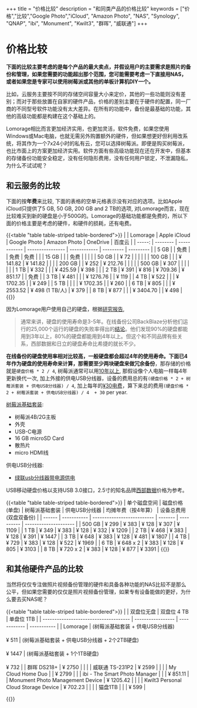 +++
title = "价格比较"
description = "和同类产品的价格比较"
keywords = ["价格","比较","Google Photo","iCloud", "Amazon Photo", "NAS", "Synology", "QNAP", "ibi", "Monument", "Kwilt3", "群晖", "威联通"]
+++

# 价格比较

**下面的比较主要考虑的是每个产品的最大卖点，并假设用户的主要需求是照片的备份和管理，如果您需要的功能超出那个范围，您可能需要考虑一下直接用NAS，或者如果您是专家可以使用树莓派或其他的单板计算机DIY一个。**

比如，云服务主要按不同的存储空间容量大小来定价，其他的一些功能则没有差别；而对于那些放置在自家的硬件产品，价格的差别主要在于硬件的配置，同一厂商的不同型号软件功能没有太大差异。在所有的功能中，备份是最基础的功能，其他的高级功能都是构建在这个基础上的。

Lomorage相比而言更加经济实用，也更加灵活，软件免费，如果您使用Windows或Mac电脑，也就无需另外购置额外的硬件，但如果想更好但利用改系统，将其作为一个7x24小时的私有云，您可以选择树莓派。即便是购买树莓派，也比市面上的方案更加经济实用。软件方面有些高级功能现在还在开发中，但基本的存储备份功能安全稳定，没有任何隐形费用，没有任何用户锁定，不泄漏隐私，为什么不试试呢？

## 和云服务的比较

下面的按**年费**来比较,  下面的表格的空单元格表示没有对应的选项。比如Apple iCloud只提供了5 GB, 50 GB, 200 GB and 2 TB的选项, 对Lomorage而言，现在比较难买到新的硬盘是小于500G的。Lomorage的基础功能都是免费的，所以下面的价格主要是考虑的硬件，和硬件的损耗，还有电费。

{{<table "table table-striped table-bordered">}}
|        | Lomorage | Apple iCloud |   Google Photo   | Amazon Photo | OneDrive  |  百度云    |
| -----: | -------- | ------------ | ---------------- | ------------ | --------- | --------- |
|   5 GB |          | 免费          |                  | 免费         | 免费       |           |
|  15 GB |          |              | 免费             |              |            |           |
|  50 GB |          | ¥ 72         |                  |              |           |           |
| 100 GB |          |              | ¥ 141.82         | ¥ 141.82     |           |           |
| 200 GB |          | ¥ 252        | ¥ 212.76         |              |           |           |
| 500 GB | ¥ 307    |              |                  |              |           |           |
|   1 TB | ¥ 332    |              |                  | ¥ 425.59     | ¥ 398     |           |
|   2 TB | ¥ 391    | ¥ 816        | ¥ 709.36         | ¥ 851.17     |           |   免费     |
|   3 TB | ¥ 481    |              |                  | ¥ 1276.76    |           |  ¥ 119    |
|   4 TB | ¥ 522    |              |                  | ¥ 1702.35    |           |  ¥ 249    |
|   5 TB |          |              |                  | ¥ 1702.35    |           |  ¥ 260    |
|   6 TB | ¥ 805    |              |                  | ¥ 2553.52    | ¥ 498 (1 TB/人) | ¥ 379    |
|   8 TB | ¥ 877    |              |                  | ¥ 3404.70    |           |  ¥ 498     |
{{</table>}}

因为Lomorage用户使用自己的硬盘，根据[研究报告](https://www.prosofteng.com/blog/how-long-do-hard-drives-last), 

> 通常来讲，硬盘的使用寿命是3-5年。在线备份公司BackBlaze分析他们运行的25,000个运行的硬盘的失败率得出的[结论](https://www.backblaze.com/blog/how-long-do-disk-drives-last/)。他们发现90%的硬盘都能用到3年以上，80%的硬盘都能用到4年以上。但这个和不同品牌有些关系，西部数据和日立的硬盘寿命比希捷的就长不少。

**在线备份的硬盘使用率相对比较高，一般硬盘都会超过4年的使用寿命。**下面已4年作为硬盘的使用寿命来计算，那需要至少**两块硬盘来做冗余备份**，那存储的价格就是`硬盘价格 * 2 / 4`, 树莓派通常可以用[10年以上](https://www.raspberrypi.org/forums/viewtopic.php?t=2856), 那假设像个人电脑一样每4年更新换代一次, 加上外接的供电USB分线器，设备的费用总的有`(硬盘价格 * 2 + 树莓派套装 + 供电USB分线器) / 4`,  加上每年的[¥30电费](https://www.v2ex.com/t/279166)，算下来总的费用`(硬盘价格 * 2 + 树莓派套装 + 供电USB分线器) / 4  + 30` per year.

[树莓派基础套装](https://detail.tmall.com/item.htm?spm=a230r.1.14.6.2f5f261eeGhB9s&id=601506908618&cm_id=140105335569ed55e27b&abbucket=2&skuId=4379917402113):

- 树莓派4B/2G主板
- 外壳
- USB-C电源
- 16 GB microSD Card
- 散热片
- micro HDMI线

供电USB分线器:

- [绿联usb分线器带电源供电](https://detail.tmall.com/item.htm?id=562288776006&ali_refid=a3_430620_1006:1151650521:N:aiqAvS76BytC0lZdUjIxdVOFAYSqPokT:713f58932d42a12bf6bd56654385f5fc&ali_trackid=1_713f58932d42a12bf6bd56654385f5fc&spm=a230r.1.14.1&skuId=3532332232228)

USB移动硬盘价格以支持USB 3.0接口，2.5寸的知名品牌[西部数据](https://item.jd.com/11620454466.html#crumb-wrap)价格为参考。

{{<table "table table-striped table-bordered">}}
| 单个磁盘空间   | 磁盘价格 (单盘) | 树莓派基础套装 | 供电USB分线器 | 均摊年费（按4年算） | 设备总费用 (双盘双备份) |
| ------ | ----------- | -------------------------- | ------- | ---------- | --------------------- |
| 500 GB | ¥ 299       | ¥ 383                      | ¥ 128   | ¥ 307      | ¥ 1109              |
| 1 TB   | ¥ 349       | ¥ 383                      | ¥ 128   | ¥ 332      | ¥ 1209              |
| 2 TB   | ¥ 468       | ¥ 383                      | ¥ 128   | ¥ 391      | ¥ 1447              |
| 3 TB   | ¥ 648       | ¥ 383                      | ¥ 128   | ¥ 481      | ¥ 1807              |
| 4 TB   | ¥ 729       | ¥ 383                      | ¥ 128   | ¥ 522      | ¥ 1969              |
| 6 TB   | ¥ 648 x 2   | ¥ 383                      | ¥ 128   | ¥ 805      | ¥ 3103              |
| 8 TB   | ¥ 720 x 2   | ¥ 383                      | ¥ 128   | ¥ 877      | ¥ 3391              |
{{</table>}}

## 和其他硬件产品的比较

当然将仅仅专注做照片视频备份管理的硬件和具备各种功能的NAS比较不是那么公平，但如果您需要的仅仅是照片视频备份管理，如果专有设备能做的更好，为什么要去买NAS呢？

{{<table "table table-striped table-bordered">}}
|                                       | 双盘位无盘 | 双盘位 4 TB | 单盘位 1TB |
| ------------------------------------- | ----------------- | ------------ | ----------- |
| Lomorage                              | (树莓派基础套装 + 供电USB分线器)<br /><br />¥ 511 | (树莓派基础套装 + 供电USB分线器 + 2个2TB硬盘)<br /><br /> ¥ 1447 | (树莓派基础套装 + 1个1TB硬盘)<br /><br /> ¥ 732 |
| 群晖 DS218+ | ¥ 2750          |  |             |
| 威联通 TS-231P2        | ¥ 2599             |              |             |
| My Cloud Home Duo                     |                   | ¥ 2799      |             |
| ibi - The Smart Photo Manager         |                   |              | ¥ 851.11  |
| Monument Photo Management Device      | ¥ 1205.42         |              |             |
| Kwilt3 Personal Cloud Storage Device  | ¥ 702.23          |              |             |
| 猫盘1TB         |                   |              | ¥ 599  |

{{</table>}}